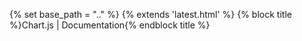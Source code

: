 {% set base\_path = ".." %} {% extends 'latest.html' %} {% block title %}Chart.js | Documentation{% endblock title %}
